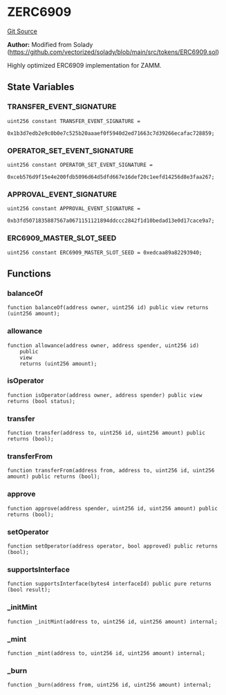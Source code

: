 # ZERC6909
[Git Source](https://github.com/zammdefi/ZAMM/blob/01418cf0888a2a8e3cc999c814fa483ce70fd973/src/ZERC6909.sol)

**Author:**
Modified from Solady (https://github.com/vectorized/solady/blob/main/src/tokens/ERC6909.sol)

Highly optimized ERC6909 implementation for ZAMM.


## State Variables
### TRANSFER_EVENT_SIGNATURE

```solidity
uint256 constant TRANSFER_EVENT_SIGNATURE =
    0x1b3d7edb2e9c0b0e7c525b20aaaef0f5940d2ed71663c7d39266ecafac728859;
```


### OPERATOR_SET_EVENT_SIGNATURE

```solidity
uint256 constant OPERATOR_SET_EVENT_SIGNATURE =
    0xceb576d9f15e4e200fdb5096d64d5dfd667e16def20c1eefd14256d8e3faa267;
```


### APPROVAL_EVENT_SIGNATURE

```solidity
uint256 constant APPROVAL_EVENT_SIGNATURE =
    0xb3fd5071835887567a0671151121894ddccc2842f1d10bedad13e0d17cace9a7;
```


### ERC6909_MASTER_SLOT_SEED

```solidity
uint256 constant ERC6909_MASTER_SLOT_SEED = 0xedcaa89a82293940;
```


## Functions
### balanceOf


```solidity
function balanceOf(address owner, uint256 id) public view returns (uint256 amount);
```

### allowance


```solidity
function allowance(address owner, address spender, uint256 id)
    public
    view
    returns (uint256 amount);
```

### isOperator


```solidity
function isOperator(address owner, address spender) public view returns (bool status);
```

### transfer


```solidity
function transfer(address to, uint256 id, uint256 amount) public returns (bool);
```

### transferFrom


```solidity
function transferFrom(address from, address to, uint256 id, uint256 amount) public returns (bool);
```

### approve


```solidity
function approve(address spender, uint256 id, uint256 amount) public returns (bool);
```

### setOperator


```solidity
function setOperator(address operator, bool approved) public returns (bool);
```

### supportsInterface


```solidity
function supportsInterface(bytes4 interfaceId) public pure returns (bool result);
```

### _initMint


```solidity
function _initMint(address to, uint256 id, uint256 amount) internal;
```

### _mint


```solidity
function _mint(address to, uint256 id, uint256 amount) internal;
```

### _burn


```solidity
function _burn(address from, uint256 id, uint256 amount) internal;
```

